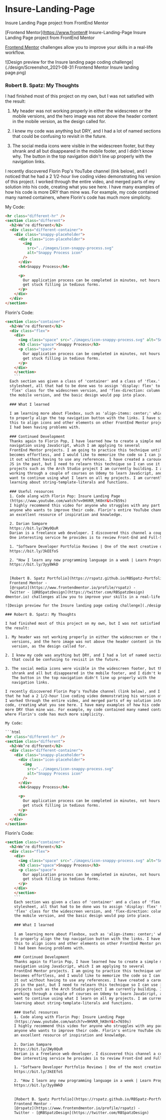 # Insure-Landing-Page
Insure Landing Page project from FrontEnd Mentor

[Frontend Mentor](https://www.fronten# Insure-Landing-Page
Insure Landing Page project from FrontEnd Mentor

[Frontend Mentor](https://www.frontendmentor.io) challenges allow you to improve your skills in a real-life workflow.

![Design preview for the Insure landing page coding challenge](./design/Screenshot_2021-08-31 Frontend Mentor Insure landing page.png)

### Robert B. Spatz: My Thoughts

I had finished most of this project on my own, but I was not satisfied with
the result:

1. My header was not working properly in either the widescreen or the mobile
   versions, and the hero image was not above the header content in the mobile
   version, as the design called for.

2. I knew my code was anything but DRY, and I had a lot of named sections
   that could be confusing to revisit in the future.

3. The social media icons were visible in the widescreen footer, but they
   shrank and all but disappeared in the mobile footer, and I didn't know why.
   The button in the top navigation didn't line up properly with the
   navigation links.

I recently discovered Florin Pop's YouTube channel (link below), and I noticed
that he had a 2 1/2-hour live coding video demonstrating his version of this project.
I worked through the entire video, and merged parts of my solution into his
code, creating what you see here. I have many examples of how his code is
more DRY than mine was. For example, my code contained many named containers,
where Florin's code has much more simplicity.

My Code:

```html
<hr class="different-hr" />
<section class="different">
  <h2>We’re different</h2>
  <div class="different-container">
    <div class="snappy-placeholder">
      <div class="icon-placeholder">
        <img
          src="../images/icon-snappy-process.svg"
          alt="Snappy Process icon"
        />
      </div>
      <h4>Snappy Process</h4>

      <p>
        Our application process can be completed in minutes, not hours. Don’t
        get stuck filling in tedious forms.
      </p>
    </div>
  </div>
</section>
```

Florin's Code:

```html
<section class="container">
  <h2>We’re different</h2>
  <div class="flex">
    <div>
      <img class="space" src="./images/icon-snappy-process.svg" alt="Snappy" />
      <h3 class="space">Snappy Process</h3>
      <p class="space">
        Our application process can be completed in minutes, not hours. Don’t
        get stuck filling in tedious forms.
      </p>
    </div>
    </section>
    ```
  Each section was given a class of 'container' and a class of 'flex.' In the
  stylesheet, all that had to be done was to assign 'display: flex' to the
  'flex' class for the widescreen version, and 'flex-direction: column' for
  the mobile version, and the basic design would pop into place.
    
  ### What I learned
    
  I am learning more about Flexbox, such as 'align-items: center;' which I used
  to properly align the top navigation button with the links. I have since used
  this to align icons and other elements on other FrontEnd Mentor projects that
  I had been having problems with.
    
  ### Continued Development
  Thanks again to Florin Pop, I have learned how to create a simple mobile
  navigation using JavaScript, which I am applying to several
  FrontEnd Mentor projects. I am going to practice this technique until it
  becomes effortless, and I would like to memorize the code so I can just type
  it out without having to use any references. I have created a carousel using
  JS in the past, but I need to relearn this technique so I can use it on
  projects such as the Arch Studio project I am currently building. I am
  working through a couple of courses on Udemy to learn JavaScript, and I
  want to continue using what I learn on all my projects. I am currently
  learning about string-template-literals and functions.
    
  ### Useful resources
  1. Code along with Florin Pop: Insure Landing Page
  (https://www.youtube.com/watch?v=9HVKR_hK0nY&t=7659s)
  I highly recommend this video for anyone who struggles with any part of this project, or for
  anyone who wants to improve their code. Florin's entire YouTube channel is
  an excellent resource of inspiration and knowledge.
    
  2. Darian Sampare
  https://bit.ly/2Wy0QuR
  Darian is a freelance web developer. I discovered this channel a couple of days ago, and I have found it to be an invaluable resource.
  One interesting service he provides is to review Front-End and Full-Stack Developer resumes and portfolio websites on his channel. His insights are invaluable. Two examples are:

  1. "Software Developer Portfolio Reviews | One of the most creative developer portfolios I’ve ever seen"
  https://bit.ly/3kEEfoS

  2. "How I learn any new programming language in a week | Learn Programming Fast"
  https://bit.ly/3yy8WkD
    
 
  [Robert B. Spatz Portfolio](https://rspatz.github.io/RBSpatz-Portfolio/)
  Frontend Mentor -
  [@rspatz](https://www.frontendmentor.io/profile/rspatz) -
  Twitter - [@RBSpatzDesign](https://twitter.com/RBSpatzDesign)
dmentor.io) challenges allow you to improve your skills in a real-life workflow.

![Design preview for the Insure landing page coding challenge](./design/Screenshot_2021-08-31 Frontend Mentor Insure landing page.png)

### Robert B. Spatz: My Thoughts

I had finished most of this project on my own, but I was not satisfied with
the result:

1. My header was not working properly in either the widescreen or the mobile
   versions, and the hero image was not above the header content in the mobile
   version, as the design called for.

2. I knew my code was anything but DRY, and I had a lot of named sections
   that could be confusing to revisit in the future.

3. The social media icons were visible in the widescreen footer, but they
   shrank and all but disappeared in the mobile footer, and I didn't know why.
   The button in the top navigation didn't line up properly with the
   navigation links.

I recently discovered Florin Pop's YouTube channel (link below), and I noticed
that he had a 2 1/2-hour live coding video demonstrating his version of this project.
I worked through the entire video, and merged parts of my solution into his
code, creating what you see here. I have many examples of how his code is
more DRY than mine was. For example, my code contained many named containers,
where Florin's code has much more simplicity.

My Code:

```html
<hr class="different-hr" />
<section class="different">
  <h2>We’re different</h2>
  <div class="different-container">
    <div class="snappy-placeholder">
      <div class="icon-placeholder">
        <img
          src="../images/icon-snappy-process.svg"
          alt="Snappy Process icon"
        />
      </div>
      <h4>Snappy Process</h4>

      <p>
        Our application process can be completed in minutes, not hours. Don’t
        get stuck filling in tedious forms.
      </p>
    </div>
  </div>
</section>
```

Florin's Code:

```html
<section class="container">
  <h2>We’re different</h2>
  <div class="flex">
    <div>
      <img class="space" src="./images/icon-snappy-process.svg" alt="Snappy" />
      <h3 class="space">Snappy Process</h3>
      <p class="space">
        Our application process can be completed in minutes, not hours. Don’t
        get stuck filling in tedious forms.
      </p>
    </div>
    </section>
    ```
    Each section was given a class of 'container' and a class of 'flex.' In the
    stylesheet, all that had to be done was to assign 'display: flex' to the
    'flex' class for the widescreen version, and 'flex-direction: column' for
    the mobile version, and the basic design would pop into place.
    
    ### What I learned
    
    I am learning more about Flexbox, such as 'align-items: center;' which I used
    to properly align the top navigation button with the links. I have since used
    this to align icons and other elements on other FrontEnd Mentor projects that
    I had been having problems with.
    
    ### Continued Development
    Thanks again to Florin Pop, I have learned how to create a simple mobile
    navigation using JavaScript, which I am applying to several
    FrontEnd Mentor projects. I am going to practice this technique until it
    becomes effortless, and I would like to memorize the code so I can just type
    it out without having to use any references. I have created a carousel using
    JS in the past, but I need to relearn this technique so I can use it on
    projects such as the Arch Studio project I am currently building. I am
    working through a couple of courses on Udemy to learn JavaScript, and I
    want to continue using what I learn on all my projects. I am currently
    learning about string-template-literals and functions.
    
    ### Useful resources
    1. Code along with Florin Pop: Insure Landing Page
    (https://www.youtube.com/watch?v=9HVKR_hK0nY&t=7659s)
    I highly recommend this video for anyone who struggles with any part of this project, or for
    anyone who wants to improve their code. Florin's entire YouTube channel is
    an excellent resource of inspiration and knowledge.
    
    2. Darian Sampare
    https://bit.ly/2Wy0QuR
    Darian is a freelance web developer. I discovered this channel a couple of days ago, and I have found it to be an invaluable resource.
    One interesting service he provides is to review Front-End and Full-Stack Developer resumes and portfolio websites on his channel. His insights are invaluable. Two examples are:

    1. "Software Developer Portfolio Reviews | One of the most creative developer portfolios I’ve ever seen"
    https://bit.ly/3kEEfoS

    2. "How I learn any new programming language in a week | Learn Programming Fast"
    https://bit.ly/3yy8WkD
    
 
    [Robert B. Spatz Portfolio](https://rspatz.github.io/RBSpatz-Portfolio/)
    Frontend Mentor -
    [@rspatz](https://www.frontendmentor.io/profile/rspatz) -
    Twitter - [@RBSpatzDesign](https://twitter.com/RBSpatzDesign)
